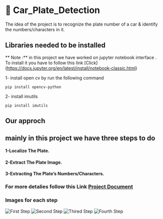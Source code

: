 # :car: Car_Plate_Detection
The idea of the project is to recognize the plate number of a car & identify the numbers/characters in it.

## Libraries needed to be installed
** Note :** in this project we have worked on jupyter notebook interface .
To install it you have to follow this link [Click] (https://docs.jupyter.org/en/latest/install/notebook-classic.html)

1- install open cv by run the following command 
```
pip install opencv-python
```
2- install imutils 
```
pip install imutils
```
## Our approch 
## mainly in this project we have three steps to do 
#### 1-Localize The Plate.
#### 2-Extract The Plate Image.
#### 3-Extracting The Plate’s Numbers/Characters.
### For more detalies follow this Link [Project Document](https://github.com/nadeenay/Car_Plate_Detection/files/8048339/Image.Processing.Project.Proposal.pdf)
### Images for each step 
![First Step](https://user-images.githubusercontent.com/70846138/153585072-b6377686-4e4c-4422-8c90-485762abeb79.png)
![Second Step](https://user-images.githubusercontent.com/70846138/153585077-ac8674f0-50cf-4534-879e-26acfe1c08af.png)
![Thired Step](https://user-images.githubusercontent.com/70846138/153585087-dd4b8713-2e32-4d11-be7a-83b46183a8d1.png)
![Fourth Step](https://user-images.githubusercontent.com/70846138/153585093-409b10f0-22db-4f2f-9318-997bc2c23bd9.png)
